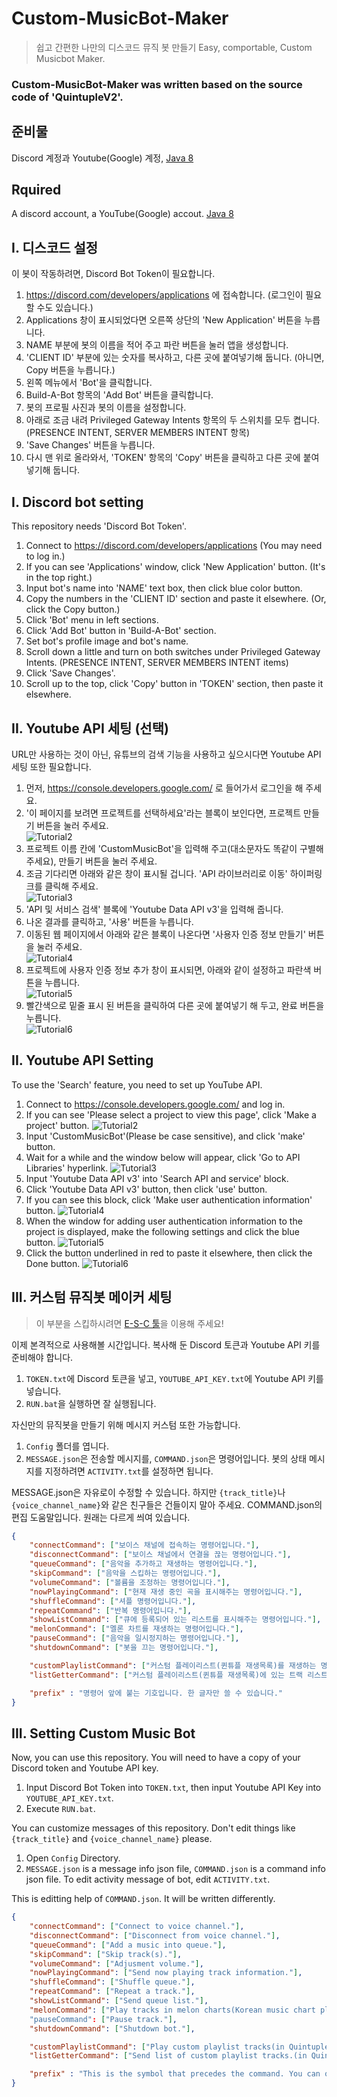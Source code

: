 # Custom-MusicBot-Maker
> 쉽고 간편한 나만의 디스코드 뮤직 봇 만들기
> Easy, comportable, Custom Musicbot Maker.
### Custom-MusicBot-Maker was written based on the source code of 'QuintupleV2'.

## 준비물
Discord 계정과 Youtube(Google) 계정, [Java 8](https://java.com/ko/download/)

## Rquired
A discord account, a YouTube(Google) accout. [Java 8](https://java.com/ko/download/)

## I. 디스코드 설정  
이 봇이 작동하려면, Discord Bot Token이 필요합니다.

1. https://discord.com/developers/applications 에 접속합니다. (로그인이 필요할 수도 있습니다.)
2. Applications 창이 표시되었다면 오른쪽 상단의 'New Application' 버튼을 누릅니다.
3. NAME 부분에 봇의 이름을 적어 주고 파란 버튼을 눌러 앱을 생성합니다.
4. 'CLIENT ID' 부분에 있는 숫자를 복사하고, 다른 곳에 붙여넣기해 둡니다. (아니면, Copy 버튼을 누릅니다.)
5. 왼쪽 메뉴에서 'Bot'을 클릭합니다.
6. Build-A-Bot 항목의 'Add Bot' 버튼을 클릭합니다.
7. 봇의 프로필 사진과 봇의 이름을 설정합니다.
8. 아래로 조금 내려 Privileged Gateway Intents 항목의 두 스위치를 모두 켭니다. (PRESENCE INTENT, SERVER MEMBERS INTENT 항목)
9. 'Save Changes' 버튼을 누릅니다.
10. 다시 맨 위로 올라와서, 'TOKEN' 항목의 'Copy' 버튼을 클릭하고 다른 곳에 붙여넣기해 둡니다.

## I. Discord bot setting
This repository needs 'Discord Bot Token'.

1. Connect to https://discord.com/developers/applications (You may need to log in.)
2. If you can see 'Applications' window, click 'New Application' button. (It's in the top right.)
3. Input bot's name into 'NAME' text box, then click blue color button.
4. Copy the numbers in the 'CLIENT ID' section and paste it elsewhere. (Or, click the Copy button.)
5. Click 'Bot' menu in left sections.
6. Click 'Add Bot' button in 'Build-A-Bot' section.
7. Set bot's profile image and bot's name.
8. Scroll down a little and turn on both switches under Privileged Gateway Intents. (PRESENCE INTENT, SERVER MEMBERS INTENT items)
9. Click 'Save Changes'.
10. Scroll up to the top, click 'Copy' button in 'TOKEN' section, then paste it elsewhere.

## II. Youtube API 세팅 (선택)

URL만 사용하는 것이 아닌, 유튜브의 검색 기능을 사용하고 싶으시다면
Youtube API 세팅 또한 필요합니다.

1. 먼저, https://console.developers.google.com/ 로 들어가서 로그인을 해 주세요.
2. '이 페이지를 보려면 프로젝트를 선택하세요'라는 블록이 보인다면, 프로젝트 만들기 버튼을 눌러 주세요.  
![Tutorial2](https://user-images.githubusercontent.com/64447484/95121223-b5fb6e80-0789-11eb-97b6-de710dd10861.png)
3. 프로젝트 이름 칸에 'CustomMusicBot'을 입력해 주고(대소문자도 똑같이 구별해 주세요), 만들기 버튼을 눌러 주세요.
4. 조금 기다리면 아래와 같은 창이 표시될 겁니다. 'API 라이브러리로 이동' 하이퍼링크를 클릭해 주세요.  
![Tutorial3](https://user-images.githubusercontent.com/64447484/95121289-d0cde300-0789-11eb-870e-b847c851895b.png)
5. 'API 및 서비스 검색' 블록에 'Youtube Data API v3'을 입력해 줍니다.
6. 나온 결과를 클릭하고, '사용' 버튼을 누릅니다.
7. 이동된 웹 페이지에서 아래와 같은 블록이 나온다면 '사용자 인증 정보 만들기' 버튼을 눌러 주세요.  
![Tutorial4](https://user-images.githubusercontent.com/64447484/95121351-e4794980-0789-11eb-8995-25a399a03f72.png)
8. 프로젝트에 사용자 인증 정보 추가 창이 표시되면, 아래와 같이 설정하고 파란색 버튼을 누릅니다.  
![Tutorial5](https://user-images.githubusercontent.com/64447484/95121368-e9d69400-0789-11eb-94f6-a3045446b2f8.png)
9. 빨간색으로 밑줄 표시 된 버튼을 클릭하여 다른 곳에 붙여넣기 해 두고, 완료 버튼을 누릅니다.  
![Tutorial6](https://user-images.githubusercontent.com/64447484/95121378-ee02b180-0789-11eb-9988-6065c8a8afbe.png)

## II. Youtube API Setting

To use the 'Search' feature, you need to set up YouTube API.

1. Connect to https://console.developers.google.com/ and log in.
2. If you can see 'Please select a project to view this page', click 'Make a project' button.
![Tutorial2](https://user-images.githubusercontent.com/64447484/95121223-b5fb6e80-0789-11eb-97b6-de710dd10861.png)
3. Input 'CustomMusicBot'(Please be case sensitive), and click 'make' button.
4. Wait for a while and the window below will appear, click 'Go to API Libraries' hyperlink.
![Tutorial3](https://user-images.githubusercontent.com/64447484/95121289-d0cde300-0789-11eb-870e-b847c851895b.png)
5. Input 'Youtube Data API v3' into 'Search API and service' block.
6. Click 'Youtube Data API v3' button, then click 'use' button.
7. If you can see this block, click 'Make user authentication information' button.
![Tutorial4](https://user-images.githubusercontent.com/64447484/95121351-e4794980-0789-11eb-8995-25a399a03f72.png)
8. When the window for adding user authentication information to the project is displayed, make the following settings and click the blue button.
![Tutorial5](https://user-images.githubusercontent.com/64447484/95121368-e9d69400-0789-11eb-94f6-a3045446b2f8.png)
9. Click the button underlined in red to paste it elsewhere, then click the Done button.
![Tutorial6](https://user-images.githubusercontent.com/64447484/95121378-ee02b180-0789-11eb-9988-6065c8a8afbe.png)

## III. 커스텀 뮤직봇 메이커 세팅

> 이 부분을 스킵하시려면 [E-S-C 툴](https://github.com/playerdecuple/Easy-Set-CMBM)을 이용해 주세요!  

이제 본격적으로 사용해볼 시간입니다. 복사해 둔 Discord 토큰과 Youtube API 키를 준비해야 합니다.  
1. `TOKEN.txt`에 Discord 토큰을 넣고, `YOUTUBE_API_KEY.txt`에 Youtube API 키를 넣습니다.
2. `RUN.bat`을 실행하면 잘 실행됩니다.
  
자신만의 뮤직봇을 만들기 위해 메시지 커스텀 또한 가능합니다.
1. `Config` 폴더를 엽니다.
2. `MESSAGE.json`은 전송할 메시지를, `COMMAND.json`은 명령어입니다. 봇의 상태 메시지를 지정하려면 `ACTIVITY.txt`를 설정하면 됩니다.

MESSAGE.json은 자유로이 수정할 수 있습니다. 하지만 `{track_title}`나 `{voice_channel_name}`와 같은 친구들은 건들이지 말아 주세요.
COMMAND.json의 편집 도움말입니다. 원래는 다르게 씌여 있습니다.
```json
{
    "connectCommand": ["보이스 채널에 접속하는 명령어입니다."],
    "disconnectCommand": ["보이스 채널에서 연결을 끊는 명령어입니다."],
    "queueCommand": ["음악을 추가하고 재생하는 명령어입니다."],
    "skipCommand": ["음악을 스킵하는 명령어입니다."],
    "volumeCommand": ["볼륨을 조정하는 명령어입니다."],
    "nowPlayingCommand": ["현재 재생 중인 곡을 표시해주는 명령어입니다."],
    "shuffleCommand": ["셔플 명령어입니다."],
    "repeatCommand": ["반복 명령어입니다."],
    "showListCommand": ["큐에 등록되어 있는 리스트를 표시해주는 명령어입니다."],
    "melonCommand": ["멜론 차트를 재생하는 명령어입니다."],
    "pauseCommand": ["음악을 일시정지하는 명령어입니다."],
    "shutdownCommand": ["봇을 끄는 명령어입니다."],

    "customPlaylistCommand": ["커스텀 플레이리스트(퀸튜플 재생목록)를 재생하는 명령어입니다."],
    "listGetterCommand": ["커스텀 플레이리스트(퀸튜플 재생목록)에 있는 트랙 리스트를 전송하는 명령어입니다."],

    "prefix" : "명령어 앞에 붙는 기호입니다. 한 글자만 쓸 수 있습니다."
}
```

## III. Setting Custom Music Bot

Now, you can use this repository. You will need to have a copy of your Discord token and Youtube API key.
1. Input Discord Bot Token into `TOKEN.txt`, then input Youtube API Key into `YOUTUBE_API_KEY.txt`.
2. Execute `RUN.bat`.

You can customize messages of this repository. Don't edit things like `{track_title}` and `{voice_channel_name}` please.
1. Open `Config` Directory.
2. `MESSAGE.json` is a message info json file, `COMMAND.json` is a command info json file. To edit activity message of bot, edit `ACTIVITY.txt`.

This is editting help of `COMMAND.json`. It will be written differently.
```json
{
    "connectCommand": ["Connect to voice channel."],
    "disconnectCommand": ["Disconnect from voice channel."],
    "queueCommand": ["Add a music into queue."],
    "skipCommand": ["Skip track(s)."],
    "volumeCommand": ["Adjusment volume."],
    "nowPlayingCommand": ["Send now playing track information."],
    "shuffleCommand": ["Shuffle queue."],
    "repeatCommand": ["Repeat a track."],
    "showListCommand": ["Send queue list."],
    "melonCommand": ["Play tracks in melon charts(Korean music chart platform)"]
    "pauseCommand": ["Pause track."],
    "shutdownCommand": ["Shutdown bot."],

    "customPlaylistCommand": ["Play custom playlist tracks(in QuintupleV2)."],
    "listGetterCommand": ["Send list of custom playlist tracks.(in QuintupleV2)"],

    "prefix" : "This is the symbol that precedes the command. You can only write one letter."
}
```
